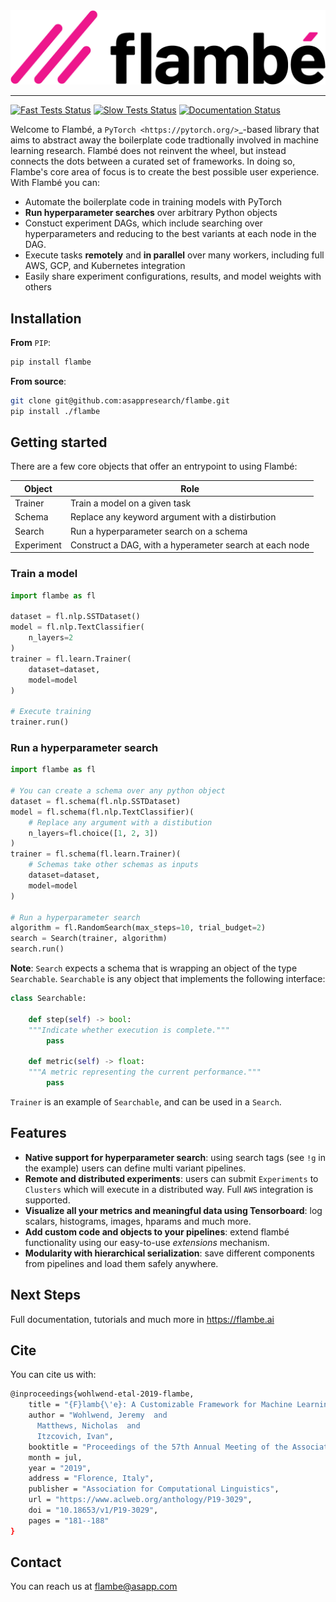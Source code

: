 <center>
  <img src="imgs/Flambe_Logo_CMYK_FullColor.png" width="600">
</center>

------------

[![Fast Tests Status](https://github.com/asappresearch/flambe/workflows/tests-fast/badge.svg)](https://github.com/asappresearch/flambe/actions)
[![Slow Tests Status](https://github.com/asappresearch/flambe/workflows/tests-slow/badge.svg)](https://github.com/asappresearch/flambe/actions)
[![Documentation Status](https://readthedocs.org/projects/flambe/badge/?version=latest)](https://flambe.ai/en/latest/?badge=latest)


Welcome to Flambé, a `PyTorch <https://pytorch.org/>`_-based library that aims to abstract away
the boilerplate code tradtionally involved in machine learning research. Flambé does not reinvent
the wheel, but instead connects the dots between a curated set of frameworks. In doing so,
Flambe's core area of focus is to create the best possible user experience. With Flambé you can:

* Automate the boilerplate code in training models with PyTorch
* **Run hyperparameter searches** over arbitrary Python objects
* Constuct experiment DAGs, which include searching over hyperparameters and reducing to the
best variants at each node in the DAG.
* Execute tasks **remotely** and **in parallel** over many workers, including full AWS, GCP, and Kubernetes integration
* Easily share experiment configurations, results, and model weights with others


## Installation

**From** ``PIP``:

```bash
pip install flambe
```

**From source**:

```bash
git clone git@github.com:asappresearch/flambe.git
pip install ./flambe
```

## Getting started

There are a few core objects that offer an entrypoint to using Flambé:

| Object | Role |
| -------|------|
| Trainer | Train a model on a given task |
| Schema | Replace any keyword argument with a distirbution |
| Search | Run a hyperparameter search on a schema |
| Experiment | Construct a DAG, with a hyperameter search at each node |

### Train a model

```python
import flambe as fl

dataset = fl.nlp.SSTDataset()
model = fl.nlp.TextClassifier(
    n_layers=2
)
trainer = fl.learn.Trainer(
    dataset=dataset,
    model=model
)

# Execute training
trainer.run()
```

### Run a hyperparameter search


```python
import flambe as fl

# You can create a schema over any python object
dataset = fl.schema(fl.nlp.SSTDataset)
model = fl.schema(fl.nlp.TextClassifier)(
    # Replace any argument with a distibution
    n_layers=fl.choice([1, 2, 3])  
)
trainer = fl.schema(fl.learn.Trainer)(
    # Schemas take other schemas as inputs
    dataset=dataset,
    model=model
)

# Run a hyperparameter search
algorithm = fl.RandomSearch(max_steps=10, trial_budget=2)
search = Search(trainer, algorithm)
search.run()
```

**Note**: ``Search`` expects a schema that is wrapping an object of
the type ``Searchable``. ``Searchable`` is any object that implements
the following interface:

```python
class Searchable:

    def step(self) -> bool:
    """Indicate whether execution is complete."""
        pass
    
    def metric(self) -> float:
    """A metric representing the current performance."""
        pass
```
``Trainer`` is an example of ``Searchable``, and can be used in a ``Search``.

## Features

* **Native support for hyperparameter search**: using search tags (see ``!g`` in the example) users can define multi variant pipelines.
* **Remote and distributed experiments**: users can submit ``Experiments`` to ``Clusters`` which will execute in a distributed way. Full ``AWS`` integration is supported.
* **Visualize all your metrics and meaningful data using Tensorboard**: log scalars, histograms, images, hparams and much more.
* **Add custom code and objects to your pipelines**: extend flambé functionality using our easy-to-use *extensions* mechanism.
* **Modularity with hierarchical serialization**: save different components from pipelines and load them safely anywhere.

## Next Steps

Full documentation, tutorials and much more in https://flambe.ai

## Cite

You can cite us with:

```bash
@inproceedings{wohlwend-etal-2019-flambe,
    title = "{F}lamb{\'e}: A Customizable Framework for Machine Learning Experiments",
    author = "Wohlwend, Jeremy  and
      Matthews, Nicholas  and
      Itzcovich, Ivan",
    booktitle = "Proceedings of the 57th Annual Meeting of the Association for Computational Linguistics: System Demonstrations",
    month = jul,
    year = "2019",
    address = "Florence, Italy",
    publisher = "Association for Computational Linguistics",
    url = "https://www.aclweb.org/anthology/P19-3029",
    doi = "10.18653/v1/P19-3029",
    pages = "181--188"
}
```

## Contact

You can reach us at flambe@asapp.com
